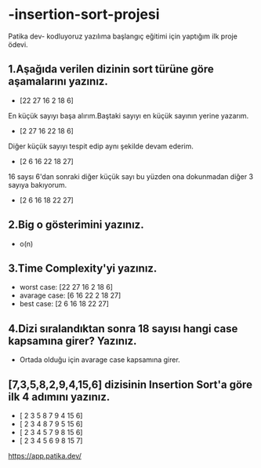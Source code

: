 # -insertion-sort-projesi
Patika dev- kodluyoruz yazılıma başlangıç eğitimi için yaptığım ilk proje ödevi.
## 1.Aşağıda verilen dizinin sort türüne göre aşamalarını yazınız.
* [22 27 16 2 18 6]

En küçük sayıyı başa alırım.Baştaki sayıyı en küçük sayının yerine yazarım.
* [2 27 16 22 18 6]

Diğer küçük sayıyı tespit edip aynı şekilde devam ederim.
* [2 6 16 22 18 27]

16 saysı 6'dan sonraki diğer küçük sayı bu yüzden ona dokunmadan diğer 3 sayıya bakıyorum.
* [2 6 16 18 22 27]

## 2.Big o gösterimini yazınız.
* o(n)

## 3.Time Complexity'yi yazınız.
* worst case: [22 27 16 2 18 6]
* avarage case: [6 16 22 2 18 27]
* best case: [2 6 16 18 22 27]

## 4.Dizi sıralandıktan sonra 18 sayısı hangi case kapsamına girer? Yazınız.
* Ortada olduğu için avarage case kapsamına girer.

## [7,3,5,8,2,9,4,15,6] dizisinin Insertion Sort'a göre ilk 4 adımını yazınız.
* [ 2 3 5 8 7 9 4 15 6]
* [ 2 3 4 8 7 9 5 15 6]
* [ 2 3 4 5 7 9 8 15 6]
* [ 2 3 4 5 6 9 8 15 7]

 https://app.patika.dev/
